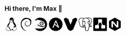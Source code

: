 ## Hi there, I'm Max 👋

<p>
<img height="45" width="45" src="/icons/linux.png" alt="Linux">
<img height="45" width="45" src="/icons/debian.png" alt="Debian">
<img height="45" width="45" src="/icons/opensuse.png" alt="OpenSuse">
<img height="45" width="45" src="/icons/ansible.png" alt="Ansible">
<img height="45" width="45" src="/icons/vagrant.png" alt="Vagrant">
<img height="45" width="45" src="/icons/postgresql.png" alt="PostgreSQL">
<img height="45" width="45" src="/icons/diagramsdotnet.png" alt="Diagrams.net">
<img height="45" width="45" src="/icons/nginx.png" alt="Nginx">
</p>

<!--
**spanishairman/spanishairman** is a ✨ _special_ ✨ repository because its `README.md` (this file) appears on your GitHub profile.

Here are some ideas to get you started:

- 🔭 I’m currently working on ...
- 🌱 I’m currently learning ...
- 👯 I’m looking to collaborate on ...
- 🤔 I’m looking for help with ...
- 💬 Ask me about ...
- 📫 How to reach me: ...
- 😄 Pronouns: ...
- ⚡ Fun fact: ...
-->
